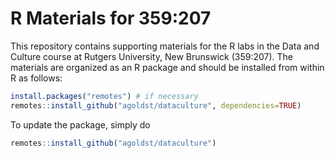 # R Materials for 359:207

This repository contains supporting materials for the R labs in the Data and Culture course at Rutgers University, New Brunswick (359:207). The materials are organized as an R package and should be installed from within R as follows:

```r
install.packages("remotes") # if necessary
remotes::install_github("agoldst/dataculture", dependencies=TRUE)
```

To update the package, simply do

```r
remotes::install_github("agoldst/dataculture")
```

